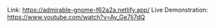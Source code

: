Link: https://admirable-gnome-f62a2a.netlify.app/
Live Demonstration: https://www.youtube.com/watch?v=Ay_Ge7li7dQ
